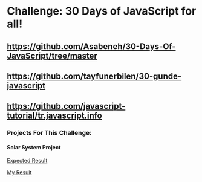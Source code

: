 # Challenge: 30 Days of JavaScript for all!

## https://github.com/Asabeneh/30-Days-Of-JavaScript/tree/master

## https://github.com/tayfunerbilen/30-gunde-javascript

## https://github.com/javascript-tutorial/tr.javascript.info

### Projects For This Challenge:

#### Solar System Project

[Expected Result](https://github.com/Asabeneh/30-Days-Of-JavaScript/blob/master/images/projects/dom_min_project_solar_system_day_4.1.gif)

[My Result](https://htmlpreview.github.io/?https://github.com/selimbiber/30DaysOfJavaScriptChallenge/blob/master/Day24-ProjectSolarSystem/index.html)
  

